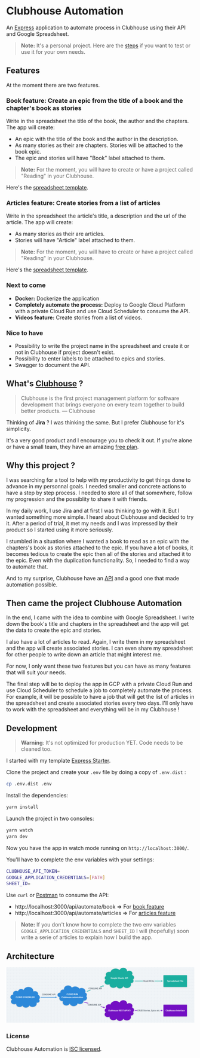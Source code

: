 # Clubhouse Automation

An [Express](https://expressjs.com/) application to automate process in Clubhouse using their API and Google Spreadsheet.

> **Note:** It's a personal project. Here are the [steps](#development) if you want to test or use it for your own needs.

## Features

At the moment there are two features.

### Book feature: Create an epic from the title of a book and the chapter's book as stories
Write in the spreadsheet the title of the book, the author and the chapters.
The app will create:
- An epic with the title of the book and the author in the description.
- As many stories as their are chapters. Stories will be attached to the book epic.
- The epic and stories will have "Book" label attached to them.

> **Note:** For the moment, you will have to create or have a project called "Reading" in your Clubhouse.

Here's the [spreadsheet template](https://docs.google.com/spreadsheets/d/1oHin1tiFc_mIUD7t2JKsQQYSs9nuDmM3yyffLHODunk/edit#gid=309331420).

### Articles feature: Create stories from a list of articles
Write in the spreadsheet the article's title, a description and the url of the article.
The app will create:
- As many stories as their are articles.
- Stories will have "Article" label attached to them.

> **Note:** For the moment, you will have to create or have a project called "Reading" in your Clubhouse.

Here's the [spreadsheet template](https://docs.google.com/spreadsheets/d/1oHin1tiFc_mIUD7t2JKsQQYSs9nuDmM3yyffLHODunk/edit#gid=0).

### Next to come
- **Docker:** Dockerize the application
- **Completely automate the process:** Deploy to Google Cloud Platform with a private Cloud Run and use Cloud Scheduler to consume the API.
- **Videos feature:** Create stories from a list of videos.

### Nice to have
- Possibility to write the project name in the spreadsheet and create it or not in Clubhouse if project doesn't exist.
- Possibility to enter labels to be attached to epics and stories.
- Swagger to document the API.

## What's [Clubhouse](https://clubhouse.io/) ?

> Clubhouse is the first project management platform for software development that brings everyone on every team together to build better products. — Clubhouse

Thinking of **Jira** ? I was thinking the same. But I prefer Clubhouse for it's simplicity.

It's a very good product and I encourage you to check it out. If you're alone or have a small team, they have an amazing [free plan](https://clubhouse.io/blog/free-plan).   

## Why this project ?

I was searching for a tool to help with my productivity to get things done to advance in my personnal goals. I needed smaller and concrete actions to have a step by step process. I needed to store all of that somewhere, follow my progression and the possiblity to share it with friends.

In my daily work, I use Jira and at first I was thinking to go with it. But I wanted something more simple. I heard about Clubhouse and decided to try it. After a period of trial, it met my needs and I was impressed by their product so I started using it more seriously.

I stumbled in a situation where I wanted a book to read as an epic with the chapters's book as stories attached to the epic. If you have a lot of books, it becomes tedious to create the epic then all of the stories and attached it to the epic. Even with the duplication functionality. So, I needed to find a way to automate that.

And to my surprise, Clubhouse have an [API](https://clubhouse.io/api/rest/v3/) and a good one that made automation possible.

## Then came the project Clubhouse Automation

In the end, I came with the idea to combine with Google Spreadsheet. I write down the book's title and chapters in the spreadsheet and the app will get the data to create the epic and stories.

I also have a lot of articles to read. Again, I write them in my spreadsheet and the app will create associated stories. I can even share my spreadsheet for other people to write down an article that might interest me.

For now, I only want these two features but you can have as many features that will suit your needs.

The final step will be to deploy the app in GCP with a private Cloud Run and use Cloud Scheduler to schedule a job to completely automate the process. For example, it will be possible to have a job that will get the list of articles in the spreadsheet and create associated stories every two days. I'll only have to work with the spreadsheet and everything will be in my Clubhouse !

## Development

> **Warning**: It's not optimized for production YET. Code needs to be cleaned too.

I started with my template [Express Starter](https://github.com/Wraithraiser/express-starter).

Clone the project and create your `.env` file by doing a copy of `.env.dist` :
```sh
cp .env.dist .env
```

Install the dependencies:
```sh
yarn install
```

Launch the project in two consoles:
```sh
yarn watch
yarn dev
```

Now you have the app in watch mode running on `http://localhost:3000/`.

You'll have to complete the env variables with your settings:
```sh
CLUBHOUSE_API_TOKEN=
GOOGLE_APPLICATION_CREDENTIALS=[PATH]
SHEET_ID=
```

Use `curl` or [Postman](https://www.getpostman.com/) to consume the API:
- http://localhost:3000/api/automate/book => For [book feature](#book-feature-create-an-epic-from-the-title-of-a-book-and-the-chapters-book-as-stories)
- http://localhost:3000/api/automate/articles => For [articles feature](#articles-feature-create-stories-from-a-list-of-articles)

> **Note:** If you don't know how to complete the two env variables `GOOGLE_APPLICATION_CREDENTIALS` and `SHEET_ID` I will (hopefully) soon write a serie of articles to explain how I build the app.

## Architecture

![Automation process](./src/assets/clubhouse-automation-process.png)

### License

Clubhouse Automation is [ISC licensed](./LICENSE).
